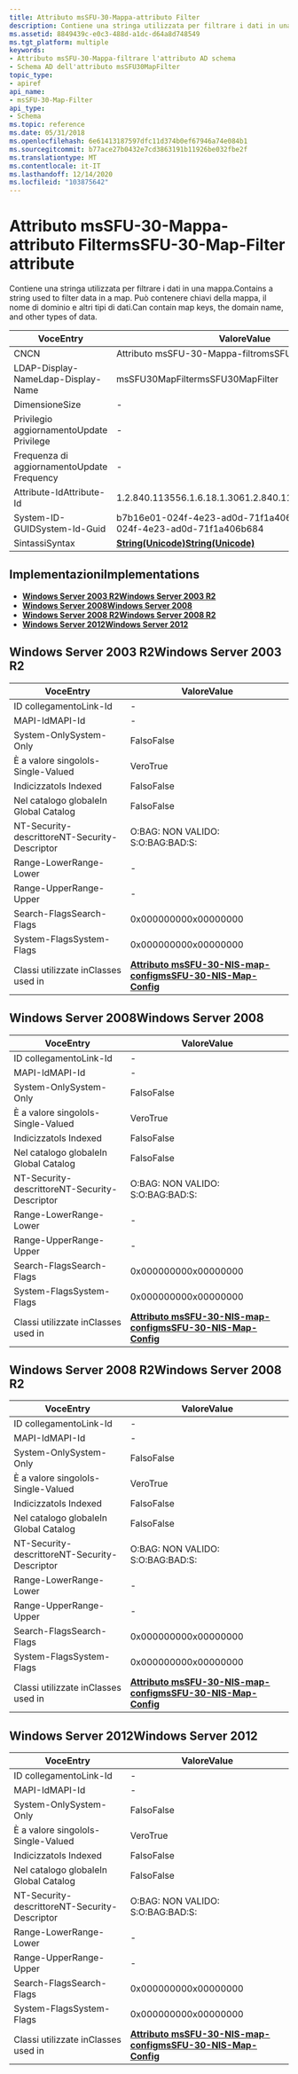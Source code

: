 ```yaml
---
title: Attributo msSFU-30-Mappa-attributo Filter
description: Contiene una stringa utilizzata per filtrare i dati in una mappa. Può contenere chiavi della mappa, il nome di dominio e altri tipi di dati.
ms.assetid: 8849439c-e0c3-488d-a1dc-d64a8d748549
ms.tgt_platform: multiple
keywords:
- Attributo msSFU-30-Mappa-filtrare l'attributo AD schema
- Schema AD dell'attributo msSFU30MapFilter
topic_type:
- apiref
api_name:
- msSFU-30-Map-Filter
api_type:
- Schema
ms.topic: reference
ms.date: 05/31/2018
ms.openlocfilehash: 6e61413187597dfc11d374b0ef67946a74e084b1
ms.sourcegitcommit: b77ace27b0432e7cd3863191b11926be032fbe2f
ms.translationtype: MT
ms.contentlocale: it-IT
ms.lasthandoff: 12/14/2020
ms.locfileid: "103875642"
---
```

# <a name="mssfu-30-map-filter-attribute"></a><span data-ttu-id="e42bb-106">Attributo msSFU-30-Mappa-attributo Filter</span><span class="sxs-lookup"><span data-stu-id="e42bb-106">msSFU-30-Map-Filter attribute</span></span>

<span data-ttu-id="e42bb-107">Contiene una stringa utilizzata per filtrare i dati in una mappa.</span><span class="sxs-lookup"><span data-stu-id="e42bb-107">Contains a string used to filter data in a map.</span></span> <span data-ttu-id="e42bb-108">Può contenere chiavi della mappa, il nome di dominio e altri tipi di dati.</span><span class="sxs-lookup"><span data-stu-id="e42bb-108">Can contain map keys, the domain name, and other types of data.</span></span>



| <span data-ttu-id="e42bb-109">Voce</span><span class="sxs-lookup"><span data-stu-id="e42bb-109">Entry</span></span> | <span data-ttu-id="e42bb-110">Valore</span><span class="sxs-lookup"><span data-stu-id="e42bb-110">Value</span></span> |
|-------------------|---------------------------------------------|
| <span data-ttu-id="e42bb-111">CN</span><span class="sxs-lookup"><span data-stu-id="e42bb-111">CN</span></span>                | <span data-ttu-id="e42bb-112">Attributo msSFU-30-Mappa-filtro</span><span class="sxs-lookup"><span data-stu-id="e42bb-112">msSFU-30-Map-Filter</span></span>                         |
| <span data-ttu-id="e42bb-113">LDAP-Display-Name</span><span class="sxs-lookup"><span data-stu-id="e42bb-113">Ldap-Display-Name</span></span> | <span data-ttu-id="e42bb-114">msSFU30MapFilter</span><span class="sxs-lookup"><span data-stu-id="e42bb-114">msSFU30MapFilter</span></span>                            |
| <span data-ttu-id="e42bb-115">Dimensione</span><span class="sxs-lookup"><span data-stu-id="e42bb-115">Size</span></span>              | \-                                          |
| <span data-ttu-id="e42bb-116">Privilegio aggiornamento</span><span class="sxs-lookup"><span data-stu-id="e42bb-116">Update Privilege</span></span>  | \-                                          |
| <span data-ttu-id="e42bb-117">Frequenza di aggiornamento</span><span class="sxs-lookup"><span data-stu-id="e42bb-117">Update Frequency</span></span>  | \-                                          |
| <span data-ttu-id="e42bb-118">Attribute-Id</span><span class="sxs-lookup"><span data-stu-id="e42bb-118">Attribute-Id</span></span>      | <span data-ttu-id="e42bb-119">1.2.840.113556.1.6.18.1.306</span><span class="sxs-lookup"><span data-stu-id="e42bb-119">1.2.840.113556.1.6.18.1.306</span></span>                 |
| <span data-ttu-id="e42bb-120">System-ID-GUID</span><span class="sxs-lookup"><span data-stu-id="e42bb-120">System-Id-Guid</span></span>    | <span data-ttu-id="e42bb-121">b7b16e01-024f-4e23-ad0d-71f1a406b684</span><span class="sxs-lookup"><span data-stu-id="e42bb-121">b7b16e01-024f-4e23-ad0d-71f1a406b684</span></span>        |
| <span data-ttu-id="e42bb-122">Sintassi</span><span class="sxs-lookup"><span data-stu-id="e42bb-122">Syntax</span></span>            | [<span data-ttu-id="e42bb-123">**String(Unicode)**</span><span class="sxs-lookup"><span data-stu-id="e42bb-123">**String(Unicode)**</span></span>](s-string-unicode.md) |



## <a name="implementations"></a><span data-ttu-id="e42bb-124">Implementazioni</span><span class="sxs-lookup"><span data-stu-id="e42bb-124">Implementations</span></span>

-   [<span data-ttu-id="e42bb-125">**Windows Server 2003 R2**</span><span class="sxs-lookup"><span data-stu-id="e42bb-125">**Windows Server 2003 R2**</span></span>](#windows-server-2003-r2)
-   [<span data-ttu-id="e42bb-126">**Windows Server 2008**</span><span class="sxs-lookup"><span data-stu-id="e42bb-126">**Windows Server 2008**</span></span>](#windows-server-2008)
-   [<span data-ttu-id="e42bb-127">**Windows Server 2008 R2**</span><span class="sxs-lookup"><span data-stu-id="e42bb-127">**Windows Server 2008 R2**</span></span>](#windows-server-2008-r2)
-   [<span data-ttu-id="e42bb-128">**Windows Server 2012**</span><span class="sxs-lookup"><span data-stu-id="e42bb-128">**Windows Server 2012**</span></span>](#windows-server-2012)

## <a name="windows-server-2003-r2"></a><span data-ttu-id="e42bb-129">Windows Server 2003 R2</span><span class="sxs-lookup"><span data-stu-id="e42bb-129">Windows Server 2003 R2</span></span>



| <span data-ttu-id="e42bb-130">Voce</span><span class="sxs-lookup"><span data-stu-id="e42bb-130">Entry</span></span> | <span data-ttu-id="e42bb-131">Valore</span><span class="sxs-lookup"><span data-stu-id="e42bb-131">Value</span></span> |
|------------------------|---------------------------------------------------------------------|
| <span data-ttu-id="e42bb-132">ID collegamento</span><span class="sxs-lookup"><span data-stu-id="e42bb-132">Link-Id</span></span>                | \-                                                                  |
| <span data-ttu-id="e42bb-133">MAPI-Id</span><span class="sxs-lookup"><span data-stu-id="e42bb-133">MAPI-Id</span></span>                | \-                                                                  |
| <span data-ttu-id="e42bb-134">System-Only</span><span class="sxs-lookup"><span data-stu-id="e42bb-134">System-Only</span></span>            | <span data-ttu-id="e42bb-135">Falso</span><span class="sxs-lookup"><span data-stu-id="e42bb-135">False</span></span>                                                               |
| <span data-ttu-id="e42bb-136">È a valore singolo</span><span class="sxs-lookup"><span data-stu-id="e42bb-136">Is-Single-Valued</span></span>       | <span data-ttu-id="e42bb-137">Vero</span><span class="sxs-lookup"><span data-stu-id="e42bb-137">True</span></span>                                                                |
| <span data-ttu-id="e42bb-138">Indicizzato</span><span class="sxs-lookup"><span data-stu-id="e42bb-138">Is Indexed</span></span>             | <span data-ttu-id="e42bb-139">Falso</span><span class="sxs-lookup"><span data-stu-id="e42bb-139">False</span></span>                                                               |
| <span data-ttu-id="e42bb-140">Nel catalogo globale</span><span class="sxs-lookup"><span data-stu-id="e42bb-140">In Global Catalog</span></span>      | <span data-ttu-id="e42bb-141">Falso</span><span class="sxs-lookup"><span data-stu-id="e42bb-141">False</span></span>                                                               |
| <span data-ttu-id="e42bb-142">NT-Security-descrittore</span><span class="sxs-lookup"><span data-stu-id="e42bb-142">NT-Security-Descriptor</span></span> | <span data-ttu-id="e42bb-143">O:BAG: NON VALIDO: S:</span><span class="sxs-lookup"><span data-stu-id="e42bb-143">O:BAG:BAD:S:</span></span>                                                        |
| <span data-ttu-id="e42bb-144">Range-Lower</span><span class="sxs-lookup"><span data-stu-id="e42bb-144">Range-Lower</span></span>            | \-                                                                  |
| <span data-ttu-id="e42bb-145">Range-Upper</span><span class="sxs-lookup"><span data-stu-id="e42bb-145">Range-Upper</span></span>            | \-                                                                  |
| <span data-ttu-id="e42bb-146">Search-Flags</span><span class="sxs-lookup"><span data-stu-id="e42bb-146">Search-Flags</span></span>           | <span data-ttu-id="e42bb-147">0x00000000</span><span class="sxs-lookup"><span data-stu-id="e42bb-147">0x00000000</span></span>                                                          |
| <span data-ttu-id="e42bb-148">System-Flags</span><span class="sxs-lookup"><span data-stu-id="e42bb-148">System-Flags</span></span>           | <span data-ttu-id="e42bb-149">0x00000000</span><span class="sxs-lookup"><span data-stu-id="e42bb-149">0x00000000</span></span>                                                          |
| <span data-ttu-id="e42bb-150">Classi utilizzate in</span><span class="sxs-lookup"><span data-stu-id="e42bb-150">Classes used in</span></span>        | [<span data-ttu-id="e42bb-151">**Attributo msSFU-30-NIS-map-config**</span><span class="sxs-lookup"><span data-stu-id="e42bb-151">**msSFU-30-NIS-Map-Config**</span></span>](c-mssfu30nismapconfig.md)<br/> |



## <a name="windows-server-2008"></a><span data-ttu-id="e42bb-152">Windows Server 2008</span><span class="sxs-lookup"><span data-stu-id="e42bb-152">Windows Server 2008</span></span>



| <span data-ttu-id="e42bb-153">Voce</span><span class="sxs-lookup"><span data-stu-id="e42bb-153">Entry</span></span> | <span data-ttu-id="e42bb-154">Valore</span><span class="sxs-lookup"><span data-stu-id="e42bb-154">Value</span></span> |
|------------------------|---------------------------------------------------------------------|
| <span data-ttu-id="e42bb-155">ID collegamento</span><span class="sxs-lookup"><span data-stu-id="e42bb-155">Link-Id</span></span>                | \-                                                                  |
| <span data-ttu-id="e42bb-156">MAPI-Id</span><span class="sxs-lookup"><span data-stu-id="e42bb-156">MAPI-Id</span></span>                | \-                                                                  |
| <span data-ttu-id="e42bb-157">System-Only</span><span class="sxs-lookup"><span data-stu-id="e42bb-157">System-Only</span></span>            | <span data-ttu-id="e42bb-158">Falso</span><span class="sxs-lookup"><span data-stu-id="e42bb-158">False</span></span>                                                               |
| <span data-ttu-id="e42bb-159">È a valore singolo</span><span class="sxs-lookup"><span data-stu-id="e42bb-159">Is-Single-Valued</span></span>       | <span data-ttu-id="e42bb-160">Vero</span><span class="sxs-lookup"><span data-stu-id="e42bb-160">True</span></span>                                                                |
| <span data-ttu-id="e42bb-161">Indicizzato</span><span class="sxs-lookup"><span data-stu-id="e42bb-161">Is Indexed</span></span>             | <span data-ttu-id="e42bb-162">Falso</span><span class="sxs-lookup"><span data-stu-id="e42bb-162">False</span></span>                                                               |
| <span data-ttu-id="e42bb-163">Nel catalogo globale</span><span class="sxs-lookup"><span data-stu-id="e42bb-163">In Global Catalog</span></span>      | <span data-ttu-id="e42bb-164">Falso</span><span class="sxs-lookup"><span data-stu-id="e42bb-164">False</span></span>                                                               |
| <span data-ttu-id="e42bb-165">NT-Security-descrittore</span><span class="sxs-lookup"><span data-stu-id="e42bb-165">NT-Security-Descriptor</span></span> | <span data-ttu-id="e42bb-166">O:BAG: NON VALIDO: S:</span><span class="sxs-lookup"><span data-stu-id="e42bb-166">O:BAG:BAD:S:</span></span>                                                        |
| <span data-ttu-id="e42bb-167">Range-Lower</span><span class="sxs-lookup"><span data-stu-id="e42bb-167">Range-Lower</span></span>            | \-                                                                  |
| <span data-ttu-id="e42bb-168">Range-Upper</span><span class="sxs-lookup"><span data-stu-id="e42bb-168">Range-Upper</span></span>            | \-                                                                  |
| <span data-ttu-id="e42bb-169">Search-Flags</span><span class="sxs-lookup"><span data-stu-id="e42bb-169">Search-Flags</span></span>           | <span data-ttu-id="e42bb-170">0x00000000</span><span class="sxs-lookup"><span data-stu-id="e42bb-170">0x00000000</span></span>                                                          |
| <span data-ttu-id="e42bb-171">System-Flags</span><span class="sxs-lookup"><span data-stu-id="e42bb-171">System-Flags</span></span>           | <span data-ttu-id="e42bb-172">0x00000000</span><span class="sxs-lookup"><span data-stu-id="e42bb-172">0x00000000</span></span>                                                          |
| <span data-ttu-id="e42bb-173">Classi utilizzate in</span><span class="sxs-lookup"><span data-stu-id="e42bb-173">Classes used in</span></span>        | [<span data-ttu-id="e42bb-174">**Attributo msSFU-30-NIS-map-config**</span><span class="sxs-lookup"><span data-stu-id="e42bb-174">**msSFU-30-NIS-Map-Config**</span></span>](c-mssfu30nismapconfig.md)<br/> |



## <a name="windows-server-2008-r2"></a><span data-ttu-id="e42bb-175">Windows Server 2008 R2</span><span class="sxs-lookup"><span data-stu-id="e42bb-175">Windows Server 2008 R2</span></span>



| <span data-ttu-id="e42bb-176">Voce</span><span class="sxs-lookup"><span data-stu-id="e42bb-176">Entry</span></span> | <span data-ttu-id="e42bb-177">Valore</span><span class="sxs-lookup"><span data-stu-id="e42bb-177">Value</span></span> |
|------------------------|---------------------------------------------------------------------|
| <span data-ttu-id="e42bb-178">ID collegamento</span><span class="sxs-lookup"><span data-stu-id="e42bb-178">Link-Id</span></span>                | \-                                                                  |
| <span data-ttu-id="e42bb-179">MAPI-Id</span><span class="sxs-lookup"><span data-stu-id="e42bb-179">MAPI-Id</span></span>                | \-                                                                  |
| <span data-ttu-id="e42bb-180">System-Only</span><span class="sxs-lookup"><span data-stu-id="e42bb-180">System-Only</span></span>            | <span data-ttu-id="e42bb-181">Falso</span><span class="sxs-lookup"><span data-stu-id="e42bb-181">False</span></span>                                                               |
| <span data-ttu-id="e42bb-182">È a valore singolo</span><span class="sxs-lookup"><span data-stu-id="e42bb-182">Is-Single-Valued</span></span>       | <span data-ttu-id="e42bb-183">Vero</span><span class="sxs-lookup"><span data-stu-id="e42bb-183">True</span></span>                                                                |
| <span data-ttu-id="e42bb-184">Indicizzato</span><span class="sxs-lookup"><span data-stu-id="e42bb-184">Is Indexed</span></span>             | <span data-ttu-id="e42bb-185">Falso</span><span class="sxs-lookup"><span data-stu-id="e42bb-185">False</span></span>                                                               |
| <span data-ttu-id="e42bb-186">Nel catalogo globale</span><span class="sxs-lookup"><span data-stu-id="e42bb-186">In Global Catalog</span></span>      | <span data-ttu-id="e42bb-187">Falso</span><span class="sxs-lookup"><span data-stu-id="e42bb-187">False</span></span>                                                               |
| <span data-ttu-id="e42bb-188">NT-Security-descrittore</span><span class="sxs-lookup"><span data-stu-id="e42bb-188">NT-Security-Descriptor</span></span> | <span data-ttu-id="e42bb-189">O:BAG: NON VALIDO: S:</span><span class="sxs-lookup"><span data-stu-id="e42bb-189">O:BAG:BAD:S:</span></span>                                                        |
| <span data-ttu-id="e42bb-190">Range-Lower</span><span class="sxs-lookup"><span data-stu-id="e42bb-190">Range-Lower</span></span>            | \-                                                                  |
| <span data-ttu-id="e42bb-191">Range-Upper</span><span class="sxs-lookup"><span data-stu-id="e42bb-191">Range-Upper</span></span>            | \-                                                                  |
| <span data-ttu-id="e42bb-192">Search-Flags</span><span class="sxs-lookup"><span data-stu-id="e42bb-192">Search-Flags</span></span>           | <span data-ttu-id="e42bb-193">0x00000000</span><span class="sxs-lookup"><span data-stu-id="e42bb-193">0x00000000</span></span>                                                          |
| <span data-ttu-id="e42bb-194">System-Flags</span><span class="sxs-lookup"><span data-stu-id="e42bb-194">System-Flags</span></span>           | <span data-ttu-id="e42bb-195">0x00000000</span><span class="sxs-lookup"><span data-stu-id="e42bb-195">0x00000000</span></span>                                                          |
| <span data-ttu-id="e42bb-196">Classi utilizzate in</span><span class="sxs-lookup"><span data-stu-id="e42bb-196">Classes used in</span></span>        | [<span data-ttu-id="e42bb-197">**Attributo msSFU-30-NIS-map-config**</span><span class="sxs-lookup"><span data-stu-id="e42bb-197">**msSFU-30-NIS-Map-Config**</span></span>](c-mssfu30nismapconfig.md)<br/> |



## <a name="windows-server-2012"></a><span data-ttu-id="e42bb-198">Windows Server 2012</span><span class="sxs-lookup"><span data-stu-id="e42bb-198">Windows Server 2012</span></span>



| <span data-ttu-id="e42bb-199">Voce</span><span class="sxs-lookup"><span data-stu-id="e42bb-199">Entry</span></span> | <span data-ttu-id="e42bb-200">Valore</span><span class="sxs-lookup"><span data-stu-id="e42bb-200">Value</span></span> |
|------------------------|---------------------------------------------------------------------|
| <span data-ttu-id="e42bb-201">ID collegamento</span><span class="sxs-lookup"><span data-stu-id="e42bb-201">Link-Id</span></span>                | \-                                                                  |
| <span data-ttu-id="e42bb-202">MAPI-Id</span><span class="sxs-lookup"><span data-stu-id="e42bb-202">MAPI-Id</span></span>                | \-                                                                  |
| <span data-ttu-id="e42bb-203">System-Only</span><span class="sxs-lookup"><span data-stu-id="e42bb-203">System-Only</span></span>            | <span data-ttu-id="e42bb-204">Falso</span><span class="sxs-lookup"><span data-stu-id="e42bb-204">False</span></span>                                                               |
| <span data-ttu-id="e42bb-205">È a valore singolo</span><span class="sxs-lookup"><span data-stu-id="e42bb-205">Is-Single-Valued</span></span>       | <span data-ttu-id="e42bb-206">Vero</span><span class="sxs-lookup"><span data-stu-id="e42bb-206">True</span></span>                                                                |
| <span data-ttu-id="e42bb-207">Indicizzato</span><span class="sxs-lookup"><span data-stu-id="e42bb-207">Is Indexed</span></span>             | <span data-ttu-id="e42bb-208">Falso</span><span class="sxs-lookup"><span data-stu-id="e42bb-208">False</span></span>                                                               |
| <span data-ttu-id="e42bb-209">Nel catalogo globale</span><span class="sxs-lookup"><span data-stu-id="e42bb-209">In Global Catalog</span></span>      | <span data-ttu-id="e42bb-210">Falso</span><span class="sxs-lookup"><span data-stu-id="e42bb-210">False</span></span>                                                               |
| <span data-ttu-id="e42bb-211">NT-Security-descrittore</span><span class="sxs-lookup"><span data-stu-id="e42bb-211">NT-Security-Descriptor</span></span> | <span data-ttu-id="e42bb-212">O:BAG: NON VALIDO: S:</span><span class="sxs-lookup"><span data-stu-id="e42bb-212">O:BAG:BAD:S:</span></span>                                                        |
| <span data-ttu-id="e42bb-213">Range-Lower</span><span class="sxs-lookup"><span data-stu-id="e42bb-213">Range-Lower</span></span>            | \-                                                                  |
| <span data-ttu-id="e42bb-214">Range-Upper</span><span class="sxs-lookup"><span data-stu-id="e42bb-214">Range-Upper</span></span>            | \-                                                                  |
| <span data-ttu-id="e42bb-215">Search-Flags</span><span class="sxs-lookup"><span data-stu-id="e42bb-215">Search-Flags</span></span>           | <span data-ttu-id="e42bb-216">0x00000000</span><span class="sxs-lookup"><span data-stu-id="e42bb-216">0x00000000</span></span>                                                          |
| <span data-ttu-id="e42bb-217">System-Flags</span><span class="sxs-lookup"><span data-stu-id="e42bb-217">System-Flags</span></span>           | <span data-ttu-id="e42bb-218">0x00000000</span><span class="sxs-lookup"><span data-stu-id="e42bb-218">0x00000000</span></span>                                                          |
| <span data-ttu-id="e42bb-219">Classi utilizzate in</span><span class="sxs-lookup"><span data-stu-id="e42bb-219">Classes used in</span></span>        | [<span data-ttu-id="e42bb-220">**Attributo msSFU-30-NIS-map-config**</span><span class="sxs-lookup"><span data-stu-id="e42bb-220">**msSFU-30-NIS-Map-Config**</span></span>](c-mssfu30nismapconfig.md)<br/> |



 

 





